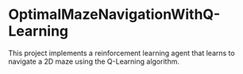 # OptimalMazeNavigationWithQ-Learning
This project implements a reinforcement learning agent that learns to navigate a 2D maze using the Q-Learning algorithm.
